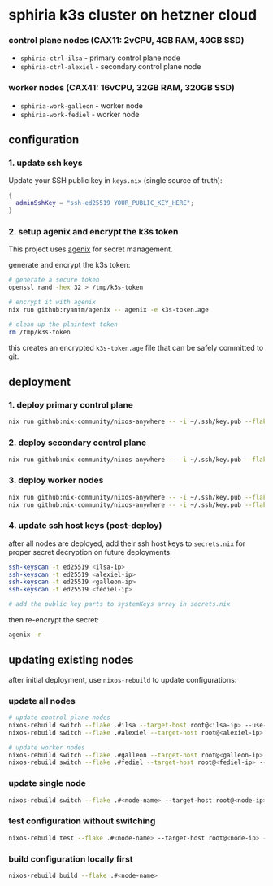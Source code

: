 # sphiria k3s cluster on hetzner cloud

### control plane nodes (CAX11: 2vCPU, 4GB RAM, 40GB SSD)
- `sphiria-ctrl-ilsa` - primary control plane node
- `sphiria-ctrl-alexiel` - secondary control plane node

### worker nodes (CAX41: 16vCPU, 32GB RAM, 320GB SSD)
- `sphiria-work-galleon` - worker node
- `sphiria-work-fediel` - worker node

## configuration

### 1. update ssh keys

Update your SSH public key in `keys.nix` (single source of truth):

```nix
{
  adminSshKey = "ssh-ed25519 YOUR_PUBLIC_KEY_HERE";
}
```

### 2. setup agenix and encrypt the k3s token

This project uses [agenix](https://github.com/ryantm/agenix) for secret management. 

generate and encrypt the k3s token:

```bash
# generate a secure token
openssl rand -hex 32 > /tmp/k3s-token

# encrypt it with agenix
nix run github:ryantm/agenix -- agenix -e k3s-token.age

# clean up the plaintext token
rm /tmp/k3s-token
```

this creates an encrypted `k3s-token.age` file that can be safely committed to git.

## deployment


### 1. deploy primary control plane

```bash
nix run github:nix-community/nixos-anywhere -- -i ~/.ssh/key.pub --flake .#ilsa --target-host root@<ilsa-ip>
```

### 2. deploy secondary control plane

```bash
nix run github:nix-community/nixos-anywhere -- -i ~/.ssh/key.pub --flake .#alexiel --target-host root@<alexiel-ip>
```

### 3. deploy worker nodes

```bash
nix run github:nix-community/nixos-anywhere -- -i ~/.ssh/key.pub --flake .#galleon --target-host root@<galleon-ip>
nix run github:nix-community/nixos-anywhere -- -i ~/.ssh/key.pub --flake .#fediel --target-host root@<fediel-ip>
```

### 4. update ssh host keys (post-deploy)

after all nodes are deployed, add their ssh host keys to `secrets.nix` for proper secret decryption on future deployments:

```bash
ssh-keyscan -t ed25519 <ilsa-ip>
ssh-keyscan -t ed25519 <alexiel-ip>
ssh-keyscan -t ed25519 <galleon-ip>
ssh-keyscan -t ed25519 <fediel-ip>

# add the public key parts to systemKeys array in secrets.nix
```

then re-encrypt the secret:

```bash
agenix -r
```

## updating existing nodes

after initial deployment, use `nixos-rebuild` to update configurations:

### update all nodes

```bash
# update control plane nodes
nixos-rebuild switch --flake .#ilsa --target-host root@<ilsa-ip> --use-remote-sudo
nixos-rebuild switch --flake .#alexiel --target-host root@<alexiel-ip> --use-remote-sudo

# update worker nodes  
nixos-rebuild switch --flake .#galleon --target-host root@<galleon-ip> --use-remote-sudo
nixos-rebuild switch --flake .#fediel --target-host root@<fediel-ip> --use-remote-sudo
```

### update single node

```bash
nixos-rebuild switch --flake .#<node-name> --target-host root@<node-ip> --use-remote-sudo
```

### test configuration without switching

```bash
nixos-rebuild test --flake .#<node-name> --target-host root@<node-ip> --use-remote-sudo
```

### build configuration locally first

```bash
nixos-rebuild build --flake .#<node-name>
```